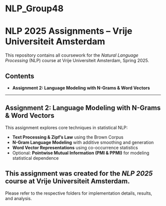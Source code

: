 # NLP_Group48
# NLP 2025 Assignments – Vrije Universiteit Amsterdam

This repository contains all coursework for the *Natural Language Processing* (NLP) course at Vrije Universiteit Amsterdam, Spring 2025.

## Contents
- **Assignment 2: Language Modeling with N-Grams & Word Vectors**
---

## Assignment 2: Language Modeling with N-Grams & Word Vectors

This assignment explores core techniques in statistical NLP:
- **Text Processing & Zipf’s Law** using the Brown Corpus
- **N-Gram Language Modeling** with additive smoothing and generation
- **Word Vector Representations** using co-occurrence statistics
- Optional: **Pointwise Mutual Information (PMI & PPMI)** for modeling statistical dependence


This assignment was created for the *NLP 2025* course at Vrije Universiteit Amsterdam.
---

Please refer to the respective folders for implementation details, results, and analysis.
